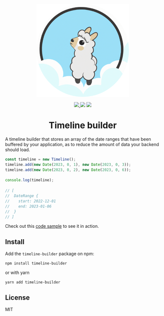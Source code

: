<p align="center">
    <img src="assets/logo.png" height="300">
</p>

<p align="center">
    <a href="https://www.npmjs.com/package/timeline-builder"> 
        <img src="https://img.shields.io/npm/v/timeline-builder?style=flat-square" />
    </a>
    <img src="https://img.shields.io/npm/l/timeline-builder?style=flat-square" />
    <img src="https://img.shields.io/badge/PRs-welcome-green.svg?style=flat-square" />
</p>

<h1 align="center">Timeline builder</h1>

A timeline builder that stores an array of the date ranges that have been buffered by your application, as to reduce the amount of data your backend should load.

```javascript
const timeline = new Timeline();
timeline.add(new Date(2023, 0, 1), new Date(2023, 0, 3));
timeline.add(new Date(2023, 0, 2), new Date(2023, 0, 6));

console.log(timeline);

// [
//  DateRange {
//    start: 2022-12-01
//    end: 2023-01-06
//  }
// ]
```

Check out this [code sample](https://stackblitz.com/edit/js-yilpbp?file=index.js) to see it in action.

## Install

Add the `timeline-builder` package on npm:

```
npm install timeline-builder
```

or with yarn

```
yarn add timeline-builder
```

## License

MIT
